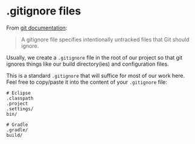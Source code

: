 # .gitignore files

From [git documentation]():

> A gitignore file specifies intentionally untracked files that Git should ignore. 

Usually, we create a `.gitignore` file in the root of our project so that git ignores things like our build directory(ies) and configuration files.

This is a standard `.gitignore` that will suffice for most of our work here. Feel free to copy/paste it into the content of your `.gitignore` file:

```
# Eclipse
.classpath
.project
.settings/
bin/

# Gradle
.gradle/
build/
``` 